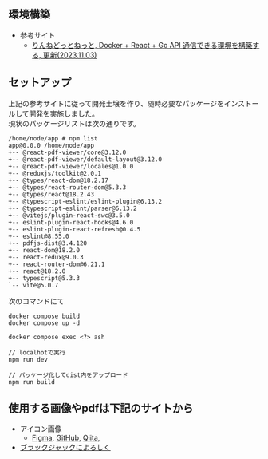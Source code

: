 ## 環境構築
- 参考サイト
  - [りんねどっとねっと, Docker + React + Go API 通信できる環境を構築する, 更新(2023.11.03)](https://rimane.net/docker-react-golang-api/)

## セットアップ
上記の参考サイトに従って開発土壌を作り、随時必要なパッケージをインストールして開発を実施しました。  
現状のパッケージリストは次の通りです。
```
/home/node/app # npm list
app@0.0.0 /home/node/app
+-- @react-pdf-viewer/core@3.12.0
+-- @react-pdf-viewer/default-layout@3.12.0
+-- @react-pdf-viewer/locales@1.0.0
+-- @reduxjs/toolkit@2.0.1
+-- @types/react-dom@18.2.17
+-- @types/react-router-dom@5.3.3
+-- @types/react@18.2.43
+-- @typescript-eslint/eslint-plugin@6.13.2
+-- @typescript-eslint/parser@6.13.2
+-- @vitejs/plugin-react-swc@3.5.0
+-- eslint-plugin-react-hooks@4.6.0
+-- eslint-plugin-react-refresh@0.4.5
+-- eslint@8.55.0
+-- pdfjs-dist@3.4.120
+-- react-dom@18.2.0
+-- react-redux@9.0.3
+-- react-router-dom@6.21.1
+-- react@18.2.0
+-- typescript@5.3.3
`-- vite@5.0.7
```

次のコマンドにて
```
docker compose build
docker compose up -d

docker compose exec <?> ash

// localhotで実行
npm run dev

// パッケージ化してdist内をアップロード
npm run build
```

## 使用する画像やpdfは下記のサイトから
- アイコン画像
  - [Figma](), [GitHub](), [Qiita](),
- [ブラックジャックによろしく]()
